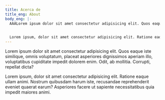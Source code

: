 ```yaml
---
title: Acerca de
title_eng: About
body_eng: |-
  AAALorem ipsum dolor sit amet consectetur adipisicing elit. Quos eaque iste similique, omnis voluptatum, placeat asperiores dignissimos aperiam illo, voluptatibus cupiditate impedit dolorem enim. Odit, ab mollitia. Corrupti, repellat dicta? 
  
  
  Lorem ipsum, dolor sit amet consectetur adipisicing elit. Ratione eaque ullam animi. Nostrum quibusdam harum iste, recusandae reprehenderit eveniet quaerat earum? Asperiores facere ut sapiente necessitatibus quia impedit maiores animi.
---
```

Lorem ipsum dolor sit amet consectetur adipisicing elit. Quos eaque iste similique, omnis voluptatum, placeat asperiores dignissimos aperiam illo, voluptatibus cupiditate impedit dolorem enim. Odit, ab mollitia. Corrupti, repellat dicta?


Lorem ipsum, dolor sit amet consectetur adipisicing elit. Ratione eaque ullam animi. Nostrum quibusdam harum iste, recusandae reprehenderit eveniet quaerat earum? Asperiores facere ut sapiente necessitatibus quia impedit maiores animi.